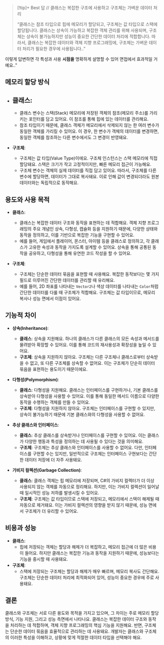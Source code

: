 > [!tip]+ Best 답 // 클래스는 복잡한 구조에 사용하고 구조체는 가벼운 데이터 처리
> 
>“클래스는 참조 타입으로 힙에 메모리가 할당되고, 구조체는 값 타입으로 스택에 할당됩니다. 클래스는 상속이 가능하고 복잡한 객체 관리를 위해 사용되며, 구조체는 상속이 불가능하지만 성능이 중요한 간단한 데이터 처리에 적합합니다. 따라서, 클래스는 복잡한 데이터와 객체 지향 프로그래밍에, 구조체는 가벼운 데이터 처리가 필요한 경우에 사용됩니다..”

이렇게 답변하면 각 특성과 사용 **시점을** 명확하게 설명할 수 있어 면접에서 효과적일 거예요.."

## 메모리 할당 방식
   - **클래스**:
     - 
     - 클래스 변수는 스택(Stack) 메모리에 저장된 객체의 참조(메모리 주소)를 가리키는 포인터를 담고 있어요. 이 참조를 통해 힙에 있는 데이터를 관리해요.
     - 참조 타입이기 때문에, 클래스 객체가 메모리에서 삭제되지 않는 한 여러 변수가 동일한 객체를 가리킬 수 있어요. 이 경우, 한 변수가 객체의 데이터를 변경하면, 동일한 객체를 참조하는 다른 변수에서도 그 변경이 반영돼요.

   - **구조체**:
     - 구조체는 값 타입(Value Type)이에요. 구조체 인스턴스는 스택 메모리에 직접 할당돼요. 스택은 크기가 작고 고정적이지만, 빠른 메모리 접근이 가능해요.
     - 구조체 변수는 객체의 실제 데이터를 직접 담고 있어요. 따라서, 구조체를 다른 변수에 할당하면, 데이터가 그대로 복사돼요. 이로 인해 값이 변경되더라도 원본 데이터와는 독립적으로 동작해요.

## 용도와 사용 목적
   - **클래스**:
     - 클래스는 복잡한 데이터 구조와 동작을 표현하는 데 적합해요. 객체 지향 프로그래밍의 주요 개념인 상속, 다형성, 캡슐화 등을 지원하기 때문에, 다양한 상태와 동작을 정의하고, 이를 기반으로 복잡한 기능을 구현할 수 있어요.
     - 예를 들어, 게임에서 플레이어, 몬스터, 아이템 등을 클래스로 정의하고, 각 클래스가 고유한 속성과 동작을 가지도록 설계할 수 있어요. 상속을 통해 공통된 동작을 공유하고, 다형성을 통해 유연한 코드 작성을 할 수 있어요.

   - **구조체**:
     - 구조체는 단순한 데이터 묶음을 표현할 때 사용해요. 복잡한 동작보다는 몇 가지 필드로 이루어진 간단한 데이터를 관리할 때 유리해요.
     - 예를 들어, 2D 좌표를 나타내는 `Vector2`나 색상 데이터를 나타내는 `Color`처럼 간단한 데이터를 다룰 때 구조체가 적합해요. 구조체는 값 타입이므로, 메모리 복사나 성능 면에서 이점이 있어요.

## 기능적 차이
   - **상속(Inheritance)**:
     - **클래스**: 상속을 지원해요. 하나의 클래스가 다른 클래스의 모든 속성과 메서드를 물려받아 확장할 수 있어요. 이를 통해 코드의 재사용성과 확장성을 높일 수 있어요.
     - **구조체**: 상속을 지원하지 않아요. 구조체는 다른 구조체나 클래스로부터 상속받을 수 없고, 또 다른 구조체를 상속할 수 없어요. 이는 구조체가 단순히 데이터 묶음을 표현하는 용도이기 때문이에요.

   - **다형성(Polymorphism)**:
     - **클래스**: 다형성을 지원해요. 클래스는 인터페이스를 구현하거나, 기본 클래스를 상속받아 다형성을 사용할 수 있어요. 이를 통해 동일한 메서드 이름으로 다양한 동작을 수행하는 객체를 만들 수 있어요.
     - **구조체**: 다형성을 지원하지 않아요. 구조체는 인터페이스를 구현할 수 있지만, 상속이 불가능하기 때문에 기본 클래스와의 다형성을 사용할 수 없어요.

   - **추상 클래스와 인터페이스**:
     - **클래스**: 추상 클래스를 상속받거나 인터페이스를 구현할 수 있어요. 이는 클래스가 다양한 행동과 특성을 정의하는 데 사용될 수 있다는 것을 의미해요.
     - **구조체**: 구조체는 추상 클래스와 인터페이스를 사용할 수 없어요. 다만, 인터페이스를 구현할 수는 있지만, 일반적으로 구조체는 인터페이스 구현보다는 간단한 데이터 저장에 더 자주 사용돼요.

   - **가비지 컬렉션(Garbage Collection)**:
     - **클래스**: 클래스 객체는 힙 메모리에 저장되며, C#의 가비지 컬렉터가 더 이상 사용되지 않는 객체를 자동으로 정리해요. 하지만, 이는 가비지 컬렉션이 일어날 때 일시적인 성능 저하를 발생시킬 수 있어요.
     - **구조체**: 구조체는 값 타입이므로 스택에 저장되고, 메모리에서 스택이 해제될 때 자동으로 제거돼요. 이는 가비지 컬렉션의 영향을 받지 않기 때문에, 성능 면에서 구조체가 더 유리할 수 있어요.

## 비용과 성능
   - **클래스**:
     - 힙에 저장되는 객체는 할당과 해제가 더 복잡하고, 메모리 접근에 더 많은 비용이 들어요. 하지만 클래스는 복잡한 기능과 동작을 지원하기 때문에, 성능보다는 기능을 중시할 때 사용돼요.
   - **구조체**:
     - 스택에 저장되는 구조체는 할당과 해제가 매우 빠르며, 메모리 복사도 간단해요. 구조체는 단순한 데이터 처리에 최적화되어 있어, 성능이 중요한 경우에 주로 사용돼요.

## 결론
클래스와 구조체는 서로 다른 용도와 목적을 가지고 있으며, 그 차이는 주로 메모리 할당 방식, 기능 지원, 그리고 성능 측면에서 나타나요. 클래스는 복잡한 데이터 구조와 동작을 처리하는 데 적합하며, 객체 지향 프로그래밍의 핵심 기능을 지원해요. 반면, 구조체는 단순한 데이터 묶음을 효율적으로 관리하는 데 사용돼요. 개발자는 클래스와 구조체의 이러한 특성을 이해하고, 상황에 맞게 적절한 데이터 타입을 선택해야 해요.
